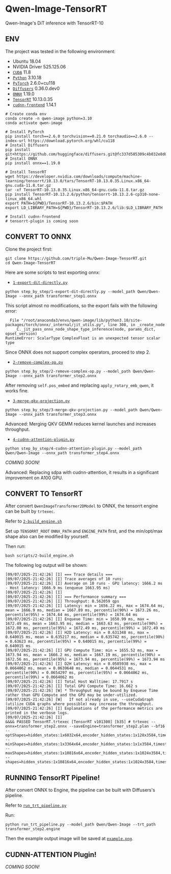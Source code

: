 # Qwen-Image-TensorRT

Qwen-Image's DiT inference with TensorRT-10

## ENV

The project was tested in the following environment:

- Ubuntu 18.04
- NVIDIA Driver 525.125.06
- [`CUDA`](https://developer.download.nvidia.com/compute/cuda/11.8.0/local_installers/cuda_11.8.0_520.61.05_linux.run)
  11.8
- [`Python`](https://mirrors.tuna.tsinghua.edu.cn/anaconda/miniconda/Miniconda3-py39_25.7.0-2-Linux-x86_64.sh) 3.10.18
- [
  `PyTorch`](https://download.pytorch.org/whl/cu118/torch-2.6.0%2Bcu118-cp310-cp310-linux_x86_64.whl#sha256=715d3b039a629881f263c40d1fb65edac6786da13bfba221b353ef2371c4da86)
  2.6.0+cu118
- [`Diffusers`](https://github.com/huggingface/diffusers/commit/fc337d585309c4b032e8d0180bea683007219df1) 0.36.0.dev0
- [
  `ONNX`](https://files.pythonhosted.org/packages/79/21/9bcc715ea6d9aab3f6c583bfc59504a14777e39e0591030e7345f4e40315/onnx-1.19.0-cp310-cp310-manylinux2014_x86_64.manylinux_2_17_x86_64.whl)
  1.19.0
- [
  `TensorRT`](https://developer.nvidia.com/downloads/compute/machine-learning/tensorrt/10.13.0/tars/TensorRT-10.13.0.35.Linux.x86_64-gnu.cuda-11.8.tar.gz)
  10.13.0.35
- [`cudnn-frontend`](https://github.com/NVIDIA/cudnn-frontend/commit/1a7b4b78db44712fb9707d21cd2e3179f1fd88b8) 1.14.1

```shell
# Create conda env
conda create -n qwen-image python=3.10
conda activate qwen-image

# Install PyTorch
pip install torch==2.6.0 torchvision==0.21.0 torchaudio==2.6.0 --index-url https://download.pytorch.org/whl/cu118
# Install Diffusers
pip install git+https://github.com/huggingface/diffusers.git@fc337d585309c4b032e8d0180bea683007219df1
# Install ONNX
pip install onnx==1.19.0

# Install TensorRT
wget https://developer.nvidia.com/downloads/compute/machine-learning/tensorrt/10.13.0/tars/TensorRT-10.13.0.35.Linux.x86_64-gnu.cuda-11.8.tar.gz
tar -xf TensorRT-10.13.0.35.Linux.x86_64-gnu.cuda-11.8.tar.gz
pip install TensorRT-10.13.2.6/python/tensorrt-10.13.2.6-cp310-none-linux_x86_64.whl
export PATH=${PWD}/TensorRT-10.13.2.6/bin:$PATH
export LD_LIBRARY_PATH=${PWD}/TensorRT-10.13.2.6/lib:$LD_LIBRARY_PATH

# Install cudnn-frontend
# tensorrt-plugin is coming soon
```

## CONVERT TO ONNX

Clone the project first:

```shell
git clone https://github.com/triple-Mu/Qwen-Image-TensorRT.git
cd Qwen-Image-TensorRT
```

Here are some scripts to test exporting onnx:

- [`1-export-dit-directly.py`](./step_by_step/1-export-dit-directly.py)

```shell
python step_by_step/1-export-dit-directly.py --model_path Qwen/Qwen-Image --onnx_path transformer_step1.onnx
```

This script almost no modifications, so the export fails with the following error:

```text
  File "/root/anaconda3/envs/qwen-image/lib/python3.10/site-packages/torch/onnx/_internal/jit_utils.py", line 308, in _create_node
    _C._jit_pass_onnx_node_shape_type_inference(node, params_dict, opset_version)
RuntimeError: ScalarType ComplexFloat is an unexpected tensor scalar type
```

Since ONNX does not support complex operators, proceed to step 2.

- [`2-remove-complex-op.py`](./step_by_step/2-remove-complex-op.py)

```shell
python step_by_step/2-remove-complex-op.py --model_path Qwen/Qwen-Image --onnx_path transformer_step2.onnx
```

After removing `self.pos_embed` and replacing `apply_rotary_emb_qwen`, it works fine.

- [`3-merge-qkv-projection.py`](./step_by_step/3-merge-qkv-projection.py)

```shell
python step_by_step/3-merge-qkv-projection.py --model_path Qwen/Qwen-Image --onnx_path transformer_step3.onnx
```

Advanced: Merging QKV GEMM reduces kernel launches and increases throughput.

- [`4-cudnn-attention-plugin.py`](./step_by_step/4-cudnn-attention-plugin.py)

```shell
python step_by_step/4-cudnn-attention-plugin.py --model_path Qwen/Qwen-Image --onnx_path transformer_step4.onnx
```

*COMING SOON!*

Advanced: Replacing sdpa with cudnn-attention, it results in a significant improvement on A100 GPU.

## CONVERT TO TensorRT

After convert `QwenImageTransformer2DModel` to ONNX, the tensorrt engine can be built by `trtexec`.

Refer to [`2-build_engine.sh`](./scripts/2-build_engine.sh)

Set up `TENSORRT_ROOT` `ONNX_PATH` and `ENGINE_PATH` first, and the min/opt/max shape also can be modified by yourself.

Then run:

```shell
bash scripts/2-build_engine.sh
```

The following log output will be shown:

```text
[09/07/2025-21:42:26] [I] === Trace details ===
[09/07/2025-21:42:26] [I] Trace averages of 10 runs:
[09/07/2025-21:42:26] [I] Average on 10 runs - GPU latency: 1666.2 ms - Host latency: 1666.9 ms (enqueue 1663.95 ms)
[09/07/2025-21:42:26] [I] 
[09/07/2025-21:42:26] [I] === Performance summary ===
[09/07/2025-21:42:26] [I] Throughput: 0.562059 qps
[09/07/2025-21:42:26] [I] Latency: min = 1656.22 ms, max = 1674.64 ms, mean = 1666.9 ms, median = 1667.89 ms, percentile(90%) = 1673.26 ms, percentile(95%) = 1674.64 ms, percentile(99%) = 1674.64 ms
[09/07/2025-21:42:26] [I] Enqueue Time: min = 1650.99 ms, max = 1672.49 ms, mean = 1663.95 ms, median = 1663.63 ms, percentile(90%) = 1672.08 ms, percentile(95%) = 1672.49 ms, percentile(99%) = 1672.49 ms
[09/07/2025-21:42:26] [I] H2D Latency: min = 0.631348 ms, max = 0.640015 ms, mean = 0.635217 ms, median = 0.635742 ms, percentile(90%) = 0.63623 ms, percentile(95%) = 0.640015 ms, percentile(99%) = 0.640015 ms
[09/07/2025-21:42:26] [I] GPU Compute Time: min = 1655.52 ms, max = 1673.94 ms, mean = 1666.2 ms, median = 1667.19 ms, percentile(90%) = 1672.56 ms, percentile(95%) = 1673.94 ms, percentile(99%) = 1673.94 ms
[09/07/2025-21:42:26] [I] D2H Latency: min = 0.0585938 ms, max = 0.0664062 ms, mean = 0.0639648 ms, median = 0.0644531 ms, percentile(90%) = 0.0654297 ms, percentile(95%) = 0.0664062 ms, percentile(99%) = 0.0664062 ms
[09/07/2025-21:42:26] [I] Total Host Walltime: 17.7917 s
[09/07/2025-21:42:26] [I] Total GPU Compute Time: 16.662 s
[09/07/2025-21:42:26] [W] * Throughput may be bound by Enqueue Time rather than GPU Compute and the GPU may be under-utilized.
[09/07/2025-21:42:26] [W]   If not already in use, --useCudaGraph (utilize CUDA graphs where possible) may increase the throughput.
[09/07/2025-21:42:26] [I] Explanations of the performance metrics are printed in the verbose logs.
[09/07/2025-21:42:26] [I] 
&&&& PASSED TensorRT.trtexec [TensorRT v101300] [b35] # trtexec --onnx=transformer_step2.onnx --saveEngine=transformer_step2.plan --bf16 --optShapes=hidden_states:1x6032x64,encoder_hidden_states:1x128x3584,timestep:1,img_rope_real:6032x64,img_rope_imag:6032x64,txt_rope_real:128x64,txt_rope_imag:128x64 --minShapes=hidden_states:1x3364x64,encoder_hidden_states:1x1x3584,timestep:1,img_rope_real:3364x64,img_rope_imag:3364x64,txt_rope_real:1x64,txt_rope_imag:1x64 --maxShapes=hidden_states:1x10816x64,encoder_hidden_states:1x1024x3584,timestep:1,img_rope_real:10816x64,img_rope_imag:10816x64,txt_rope_real:1024x64,txt_rope_imag:1024x64 --shapes=hidden_states:1x10816x64,encoder_hidden_states:1x1024x3584,timestep:1,img_rope_real:10816x64,img_rope_imag:10816x64,txt_rope_real:1024x64,txt_rope_imag:1024x64
```

## RUNNING TensorRT Pipeline!

After convert ONNX to Engine, the pipeline can be built with Diffusers's pipeline.

Refer to [`run_trt_pipeline.py`](./run_trt_pipeline.py)

Run:

```shell
python run_trt_pipeline.py --model_path Qwen/Qwen-Image --trt_path transformer_step2.engine
```

Then the example output image will be saved at [`example.png`](./example.png).

## CUDNN-ATTENTION Plugin!

*COMING SOON!*
